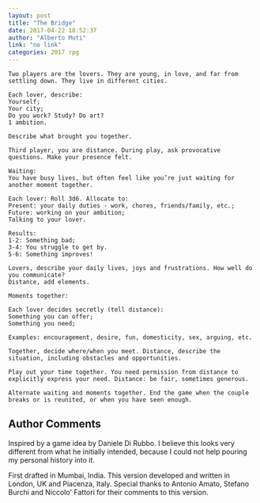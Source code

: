 ```yaml
---
layout: post
title: "The Bridge"
date: 2017-04-22 18:52:37
author: "Alberto Muti"
link: "no link"
categories: 2017 rpg
---
```

```
Two players are the lovers. They are young, in love, and far from settling down. They live in different cities. 

Each lover, describe:
Yourself;
Your city;
Do you work? Study? Do art? 
1 ambition.

Describe what brought you together.

Third player, you are distance. During play, ask provocative questions. Make your presence felt. 

Waiting:
You have busy lives, but often feel like you’re just waiting for another moment together. 

Each lover: Roll 3d6. Allocate to:
Present: your daily duties - work, chores, friends/family, etc.;
Future: working on your ambition;
Talking to your lover.

Results:
1-2: Something bad;
3-4: You struggle to get by. 
5-6: Something improves! 

Lovers, describe your daily lives, joys and frustrations. How well do you communicate?
Distance, add elements. 

Moments together:

Each lover decides secretly (tell distance): 
Something you can offer;
Something you need;

Examples: encouragement, desire, fun, domesticity, sex, arguing, etc.

Together, decide where/when you meet. Distance, describe the situation, including obstacles and opportunities.

Play out your time together. You need permission from distance to explicitly express your need. Distance: be fair, sometimes generous. 

Alternate waiting and moments together. End the game when the couple breaks or is reunited, or when you have seen enough. 

```
## Author Comments 

Inspired by a game idea by Daniele Di Rubbo. I believe this looks very different from what he initially intended, because I could not help pouring my personal history into it. 

First drafted in Mumbai, India. This version developed and written in London, UK and Piacenza, Italy. Special thanks to Antonio Amato, Stefano Burchi and Niccolo' Fattori for their comments to this version. 
